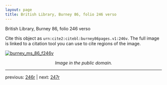 ```yaml
---
layout: page
title: British Library, Burney 86, folio 246 verso
---
```


British Library, Burney 86, folio 246 verso

Cite this object as `urn:cite2:citebl:burney86pages.v1:246v`.  The full image is linked to a citation tool you can use to cite regions of the image.

[![burney_ms_86_f246v](http://www.homermultitext.org/iipsrv?IIIF=/project/homer/pyramidal/deepzoom/citebl/burney86imgs/v1/burney_ms_86_f246v.tif/full/800,/0/default.jpg)](http://www.homermultitext.org/ict2/?urn=urn:cite2:citebl:burney86imgs.v1:burney_ms_86_f246v) 

<p style="text-align: center; font-style: italic;">Image in the public domain.</p>

---

previous: [246r](../246r/) | next: [247r](../247r/)